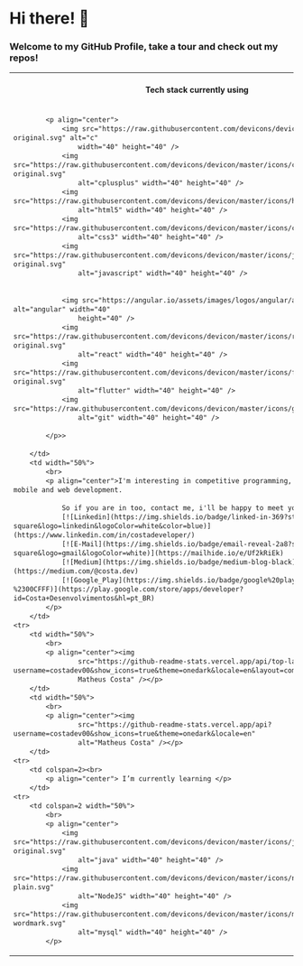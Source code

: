 # Hi there! 👋
### Welcome to my GitHub Profile, take a tour and check out my repos!
<table width="100%">
    <tr>
        <th>Tech stack currently using</th>
        <th>Find me at</th>
    </tr>
    <tr>
        <td width="50%">

            <p align="center">
                <img src="https://raw.githubusercontent.com/devicons/devicon/master/icons/c/c-original.svg" alt="c"
                    width="40" height="40" />
                <img src="https://raw.githubusercontent.com/devicons/devicon/master/icons/cplusplus/cplusplus-original.svg"
                    alt="cplusplus" width="40" height="40" />
                <img src="https://raw.githubusercontent.com/devicons/devicon/master/icons/html5/html5-plain.svg"
                    alt="html5" width="40" height="40" />
                <img src="https://raw.githubusercontent.com/devicons/devicon/master/icons/css3/css3-plain.svg"
                    alt="css3" width="40" height="40" />
                <img src="https://raw.githubusercontent.com/devicons/devicon/master/icons/javascript/javascript-original.svg"
                    alt="javascript" width="40" height="40" />


                <img src="https://angular.io/assets/images/logos/angular/angular.png" alt="angular" width="40"
                    height="40" />
                <img src="https://raw.githubusercontent.com/devicons/devicon/master/icons/react/react-original.svg"
                    alt="react" width="40" height="40" />
                <img src="https://raw.githubusercontent.com/devicons/devicon/master/icons/flutter/flutter-original.svg"
                    alt="flutter" width="40" height="40" />
                <img src="https://raw.githubusercontent.com/devicons/devicon/master/icons/git/git-original.svg"
                    alt="git" width="40" height="40" />

            </p>>

        </td>
        <td width="50%">
            <br>
            <p align="center">I'm interesting in competitive programming, data structures, mobile and web development.

                So if you are in too, contact me, i'll be happy to meet you!<br><br>
                [![Linkedin](https://img.shields.io/badge/linked-in-369?style=flat-square&logo=linkedin&logoColor=white&color=blue)](https://www.linkedin.com/in/costadeveloper/)
                [![E-Mail](https://img.shields.io/badge/email-reveal-2a8?style=flat-square&logo=gmail&logoColor=white)](https://mailhide.io/e/Uf2kRiEk)
                [![Medium](https://img.shields.io/badge/medium-blog-black)](https://medium.com/@costa.dev)
                [![Google_Play](https://img.shields.io/badge/google%20play-app%20store-%2300CFFF)](https://play.google.com/store/apps/developer?id=Costa+Desenvolvimentos&hl=pt_BR)
            </p>
        </td>
    <tr>
        <td width="50%">
            <br>
            <p align="center"><img
                    src="https://github-readme-stats.vercel.app/api/top-langs?username=costadev00&show_icons=true&theme=onedark&locale=en&layout=compact%22 alt="
                    Matheus Costa" /></p>
        </td>
        <td width="50%">
            <br>
            <p align="center"><img
                    src="https://github-readme-stats.vercel.app/api?username=costadev00&show_icons=true&theme=onedark&locale=en"
                    alt="Matheus Costa" /></p>
        </td>
    <tr>
        <td colspan=2><br>
            <p align="center"> I’m currently learning </p>
        </td>
    <tr>
        <td colspan=2 width="50%">
            <br>
            <p align="center">
                <img src="https://raw.githubusercontent.com/devicons/devicon/master/icons/java/java-original.svg"
                    alt="java" width="40" height="40" />
                <img src="https://raw.githubusercontent.com/devicons/devicon/master/icons/nodejs/nodejs-plain.svg"
                    alt="NodeJS" width="40" height="40" />
                <img src="https://raw.githubusercontent.com/devicons/devicon/master/icons/mysql/mysql-original-wordmark.svg"
                    alt="mysql" width="40" height="40" />
            </p>
</table>
